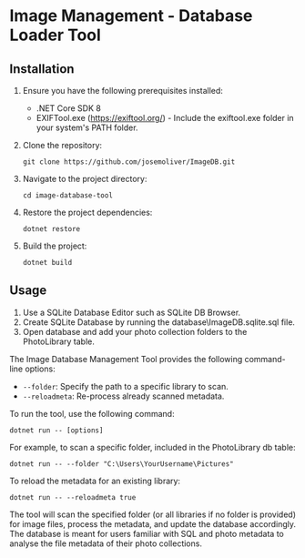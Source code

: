 # Image Management - Database Loader Tool

## Installation

1. Ensure you have the following prerequisites installed:
   - .NET Core SDK 8
   - EXIFTool.exe (https://exiftool.org/) - Include the exiftool.exe folder in your system's PATH folder.

2. Clone the repository:
   ```
   git clone https://github.com/josemoliver/ImageDB.git
   ```

3. Navigate to the project directory:
   ```
   cd image-database-tool
   ```

4. Restore the project dependencies:
   ```
   dotnet restore
   ```

5. Build the project:
   ```
   dotnet build
   ```

## Usage

1. Use a SQLite Database Editor such as SQLite DB Browser. 
2. Create SQLite Database by running the database\ImageDB.sqlite.sql file.
3. Open database and add your photo collection folders to the PhotoLibrary table.


The Image Database Management Tool provides the following command-line options:

- `--folder`: Specify the path to a specific library to scan.
- `--reloadmeta`: Re-process already scanned metadata.

To run the tool, use the following command:

```
dotnet run -- [options]
```

For example, to scan a specific folder, included in the PhotoLibrary db table:

```
dotnet run -- --folder "C:\Users\YourUsername\Pictures"
```

To reload the metadata for an existing library:

```
dotnet run -- --reloadmeta true
```

The tool will scan the specified folder (or all libraries if no folder is provided) for image files, process the metadata, and update the database accordingly. The database is meant for users familiar with SQL and photo metadata to analyse the file metadata of their photo collections.
